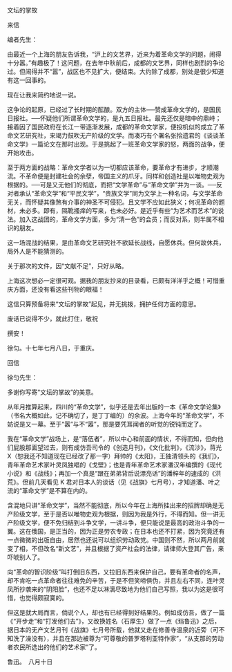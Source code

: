 文坛的掌故

  

来信  

  

编者先生：

由最近一个上海的朋友告诉我，“沪上的文艺界，近来为着革命文学的问题，闹得十分嚣。”有趣极了！这问题，在去年中秋前后，成都的文艺界，同样也剧烈的争论过。但闹得并不“嚣”，战区也不见扩大，便结束。大约除了成都，别处是很少知道有这一回事的。

现在让我来简约地说一说。

这争论的起原，已经过了长时期的酝酿。双方的主体──赞成革命文学的，是国民日报社。──怀疑他们所谓革命文学的，是九五日报社。最先还仅是暗中的鼎峙；接着因了国民政府在长江一带逐渐发展，成都的革命文学家，便投机似的成立了革命文艺研究社，来竭力鼓吹无产阶级的文学。而凑巧有个署名张拾遗君的《谈谈革命文学》一篇论文在那时出现。于是挑起了一班革命文学家的怒，两面的战争，便开始攻击。

至于两方面的战略：革命文学者以为一切都应该革命，要革命才有进步，才顺潮流。不革命便是封建社会的余孽，帝国主义的爪牙。同样和创造社是以唯物史观为根据的。──可是又无他们的彻底，而把“文学革命”与“革命文学”并为一谈。──反对者承认“革命文学”和“平民文学”，“贵族文学”同为文学上一种名词，与文学革命无关，而怀疑其像煞有介事的神圣不可侵犯。且文学不应如此狭义；何况革命的题材，未必多。即有，隔靴搔痒的写来，也未必好。是近乎有些“为艺术而艺术”的说法。加入这战团的，革命文学方面，多为“清一色”的会员；而反对系，则半属不相识的朋友。

这一场混战的结果，是由革命文艺研究社不欲延长战线，自愿休兵。但何故休兵，局外人是不能猜测的。

关于那次的文件，因“文献不足”，只好从略。

上海这次想必一定很可观。据我的朋友抄来的目录看，已颇有洋洋乎之概！可惜重庆方面，还没有看这些刊物的眼福！

这信只算预备将来“文坛的掌故”起见，并无挑拨，拥护任何方面的意思。

废话已说得不少，就此打住，敬祝

撰安！

徐匀。十七年七月八日，于重庆。

  

回信

  

徐匀先生：

多谢你写寄“文坛的掌故”的美意。

从年月推算起来，四川的“革命文学”，似乎还是去年出版的一本《革命文学论集》（书名大概如此，记不确切了，是丁丁编的）的余波。上海今年的“革命文学”，不妨说是又一幕。至于“嚣”与不“嚣”，那是要凭耳闻者的听觉的锐钝而定了。

我在“革命文学”战场上，是“落伍者”，所以中心和前面的情状，不得而知，但向他们屁股那面望过去，则有成仿吾司令的《创造月刊》，《文化批判》，《流沙》，蒋光X（恕我还不知道现在已经改了那一字）拜帅的《太阳》，王独清领头的《我们》，青年革命艺术家叶灵凤独唱的《戈壁》；也是青年革命艺术家潘汉年编撰的《现代小说》和《战线》；再加一个真是“跟在弟弟背后说漂亮话”的潘梓年的速成的《洪荒》。但前几天看见 K 君对日本人的谈话（见《战旗》七月号），才知道潘、叶之流的“革命文学”是不算在内的。

含混地只讲“革命文学”，当然不能彻底，所以今年在上海所挂出来的招牌却确是无产阶级文学，至于是否以唯物史观为根据，则因为我是外行，不得而知。但一讲无产阶级文学，便不免归结到斗争文学，一讲斗争，便只能说是最高的政治斗争的一翼。这在俄国，是正当的，因为正是劳农专政；在日本也还不打紧，因为究竟还有一点微微的出版自由，居然也还说可以组织劳动政党。中国则不然，所以两月前就变了相，不但改名“新文艺”，并且根据了资产社会的法律，请律师大登其广告，来吓唬别人了。

向“革命的智识阶级”叫打倒旧东西，又拉旧东西来保护自己，要有革命者的名声，却不肯吃一点革命者往往难免的辛苦，于是不但笑啼俱伪，并且左右不同，连叶灵凤所抄袭来的“阴阳脸”，也还不足以淋漓尽致地为他们自己写照，我以为这是很可惜，也觉得颇寂寞的。

但这是就大局而言，倘说个人，却也有已经得到好结果的。例如成仿吾，做了一篇《“开步走”和“打发他们去”》，又改换姓名（石厚生）做了一点《珰鲁迅》之后，据日本的无产文艺月刊《战旗》七月号所载，他就又走在修善寺温泉的近旁（可不知洗了澡没有），并且在那边被尊为“可尊敬的普罗塔利亚特作家”，“从支那的劳动者农民所选出的他们的艺术家”了。

  

鲁迅。　八月十日